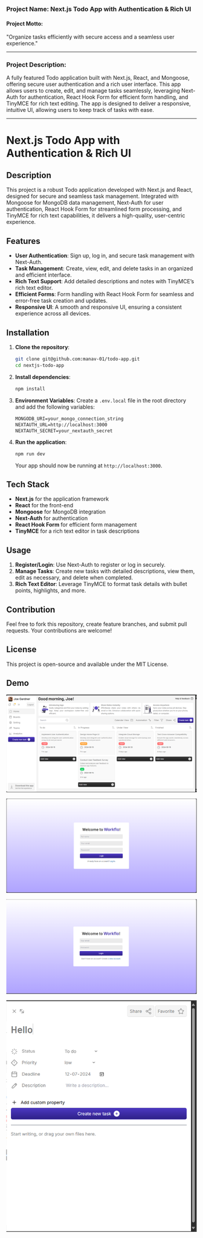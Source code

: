 ### **Project Name**: Next.js Todo App with Authentication & Rich UI

#### **Project Motto**:
"Organize tasks efficiently with secure access and a seamless user experience."

---

### **Project Description**:
A fully featured Todo application built with Next.js, React, and Mongoose, offering secure user authentication and a rich user interface. This app allows users to create, edit, and manage tasks seamlessly, leveraging Next-Auth for authentication, React Hook Form for efficient form handling, and TinyMCE for rich text editing. The app is designed to deliver a responsive, intuitive UI, allowing users to keep track of tasks with ease.

---




# Next.js Todo App with Authentication & Rich UI

## Description
This project is a robust Todo application developed with Next.js and React, designed for secure and seamless task management. Integrated with Mongoose for MongoDB data management, Next-Auth for user authentication, React Hook Form for streamlined form processing, and TinyMCE for rich text capabilities, it delivers a high-quality, user-centric experience.

## Features
- **User Authentication**: Sign up, log in, and secure task management with Next-Auth.
- **Task Management**: Create, view, edit, and delete tasks in an organized and efficient interface.
- **Rich Text Support**: Add detailed descriptions and notes with TinyMCE’s rich text editor.
- **Efficient Forms**: Form handling with React Hook Form for seamless and error-free task creation and updates.
- **Responsive UI**: A smooth and responsive UI, ensuring a consistent experience across all devices.

## Installation

1. **Clone the repository**:
   ```bash
   git clone git@github.com:manav-01/todo-app.git
   cd nextjs-todo-app
   ```

2. **Install dependencies**:
   ```bash
   npm install
   ```

3. **Environment Variables**:
   Create a `.env.local` file in the root directory and add the following variables:

   ```plaintext
   MONGODB_URI=your_mongo_connection_string
   NEXTAUTH_URL=http://localhost:3000
   NEXTAUTH_SECRET=your_nextauth_secret
   ```

4. **Run the application**:
   ```bash
   npm run dev
   ```

   Your app should now be running at `http://localhost:3000`.

## Tech Stack
- **Next.js** for the application framework
- **React** for the front-end
- **Mongoose** for MongoDB integration
- **Next-Auth** for authentication
- **React Hook Form** for efficient form management
- **TinyMCE** for a rich text editor in task descriptions

## Usage
1. **Register/Login**: Use Next-Auth to register or log in securely.
2. **Manage Tasks**: Create new tasks with detailed descriptions, view them, edit as necessary, and delete when completed.
3. **Rich Text Editor**: Leverage TinyMCE to format task details with bullet points, highlights, and more.

## Contribution
Feel free to fork this repository, create feature branches, and submit pull requests. Your contributions are welcome!

## License
This project is open-source and available under the MIT License.


## Demo

![alt text](image.png)

![alt text](image-1.png)

![alt text](image-2.png)

![alt text](image-3.png)

